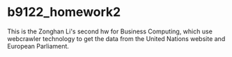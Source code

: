 # b9122_homework2
This is the Zonghan Li's second hw for Business Computing, which use webcrawler technology to get the data from the United Nations website and European Parliament. 
